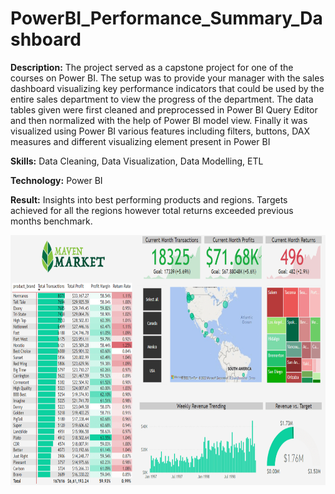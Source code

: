 # PowerBI_Performance_Summary_Dashboard

**Description:** The project served as a capstone project for one of the courses on Power BI. The setup was to provide your manager with the sales dashboard visualizing key performance indicators that could be used by the entire sales department to view the progress of the department. The data tables given were first cleaned and preprocessed in Power BI Query Editor and then normalized with the help of Power BI model view. Finally it was visualized using Power BI various features including filters, buttons, DAX measures and different visualizing element present in Power BI

**Skills:** Data Cleaning, Data Visualization, Data Modelling, ETL

**Technology:** Power BI

**Result:** Insights into best performing products and regions. Targets achieved for all the regions however total returns exceeded previous months benchmark.

<img src="./images/Screenshot%20(430).png" width="600" height="400">

